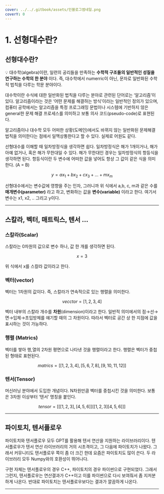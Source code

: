 ```yaml
---
cover: ../../.gitbook/assets/인블로그썸네일.png
coverY: 0
---
```


# 1. 선형대수란?

## 선형대수란?

💡 대수학(algebra)이란, 일련의 공리들을 만족하는 **수학적 구조들의 일반적인 성질을 연구하는 수학의 한 분야** 이다. 즉, 대수학에서 numerric이 아닌, 문자로 일반화된 수학적 법칙을 다루는 학문 분야이다.

대수학이란 수식에 대한 일반화된 법칙을 다루는 분야로 관련된 단어로는 ‘알고리즘’이 있다. 알고리즘이라는 것은 ‘어떤 문제를 해결하는 방식’이라는 일반적인 정의가 있으며, 컴퓨터 공학에서는 알고리즘을 특정 프로그래밍 문법이나 시스템에 기반하지 않은 general한 문제 해결 프로세스를 의미하고 보통 의사 코드(pseudo-code)로 표현된다.

알고리즘이나 대수학 모두 어떠한 상황(도메인)에서도 바뀌지 않는 일반화된 문제해결 법칙을 의미한다는 점에서 일맥상통한다고 할 수 있다. 실제로 어원도 같다.

선형대수를 이해할 때 일차방정식을 생각하면 쉽다. 일차방정식은 해가 1개이거나, 해가 아예 없거나, 혹은 해가 무한대일 수 있다. 해가 무한대인 경우는 일차방정식의 항등식을 생각하면 된다. 항등식이란 두 변수에 어떠한 값을 넣어도 항상 그 값이 같은 식을 의미한다. (A = B)

$$
y = ax_1 + bx_2 + cx_3 + ... + mx_m
$$

선형대수에서는 변수값에 영향을 주는 인자, 그러니까 위 식에서 a,b, c, m과 같은 수를 **매개변수(parameter)** 라고 하고, 변화하는 값을 **변수(variable)** 이라고 한다. 여기서 변수는 x1, x2, .. 그리고 y이다.

***

## 스칼라, 벡터, 매트릭스, 텐서 …

### 스칼라(Scalar)

스칼라는 0차원의 값으로 변수 하나, 값 한 개를 생각하면 된다.

$$
x = 3
$$

위 식에서 x를 스칼라 값이라고 한다.

### 벡터(vector)

벡터는 1차원의 값이다. 즉, 스칼라가 연속적으로 있는 행렬을 의미한다.

$$
vecctor= [1,2,3,4]
$$

벡터 내부의 스칼라 개수를 **차원**(dimension)이라고 한다. 일반적 의미에서의 점→선→면→입체→초입방체를 얘기할 때의 그 차원이다. 따라서 벡터로 공간 상 한 지점에 값을 표시하는 것이 가능하다.

### 행렬 (Matrics)

벡터를 쌓아 행,열의 2차원 평면으로 나타낸 것을 행렬이라고 한다. 행렬은 벡터가 중첩된 형태로 표현된다.

$$
matrics= [[1,2,3,4],[5,6,7,8],[9,10,11,12]]
$$

### 텐서(Tensor)

머신러닝 분야에서 도입한 개념이다. N차원만큼 벡터를 중첩시킨 것을 의미한다. 보통은 3차원 이상부터 ‘텐서’ 명칭을 붙인다.

$$
tensor = [[[1,2,3],[4,5,6]][[1,2,3][4,5,6]]]
$$

***

## 파이토치, 텐서플로우

파이토치와 텐서플로우 모두 GPT를 활용해 텐서 연산을 지원하는 라이브러리이다. 텐서플로우가 텐서 연산 라이브러리의 거의 시초격이고, 그 다음에 파이토치가 나왔다. 그래서 커뮤니티도 텐서플로우 쪽이 좀 더 크긴 한데 요즘은 파이토치도 많이 쓴다. 두 라이브러리 모두 Numpy와의 호환성이 뛰어나다.

구현 자체는 텐서플로우의 경우 C++, 파이토치의 경우 파이썬으로 구현되었다. 그래서 그런지, 텐서플로우는 연산결과가 C++이고 이를 파이썬으로 다시 보여줘서 좀 지저분하게 나온다. 반대로 파이토치는 텐서플로우보다는 결과가 깔끔하게 나온다.

***
